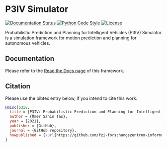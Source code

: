 # P3IV Simulator

[![Documentation Status][doc_status-img]][doc_status-link] [![Python Code Style][style-img]][style-link] [![License][license-img]][license-link]

[doc_status-img]: https://readthedocs.org/projects/p3iv/badge/?version=latest
[doc_status-link]: https://p3iv.readthedocs.io/en/latest/?badge=latest
[style-img]: https://img.shields.io/badge/code%20style-black-000000.svg
[style-link]: https://github.com/psf/black
[license-img]: https://img.shields.io/badge/license-BSD-green.svg
[license-link]: https://github.com/fzi-forschungszentrum-informatik/P3IV/blob/master/LICENSE

Probabilistic Prediction and Planning for Intelligent Vehicles (P3IV) Simulator is a simulation framework for motion prediction and planning for autonomous vehicles.


## Documentation

Please refer to the [Read the Docs page](https://p3iv.readthedocs.io/en/latest/) of this framework.


## Citation

Please use the bibtex entry below, if you intend to cite this work.
```bibtex
@misc{p3iv,
  title = {P3IV: Probabilistic Prediction and Planning for Intelligent Vehicles Simulator},
  author = {Ömer Sahin Tas},
  year = {2021},
  publisher = {GitHub},
  journal = {GitHub repository},
  howpublished = {\url{https://github.com/fzi-forschungszentrum-informatik/P3IV}},
}
```
